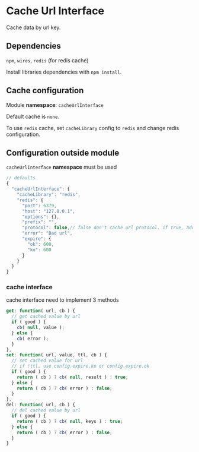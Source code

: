 # Cache Url Interface

Cache data by url key.

## Dependencies

`npm`, `wires`, `redis` (for redis cache)

Install libraries dependencies with ```npm install```.

## Cache configuration

Module **namespace**: `cacheUrlInterface`

Default cache is `none`.

To use `redis` cache, set `cacheLibrary` config to `redis` and change redis configuration.

## Configuration outside module

`cacheUrlInterface` **namespace** must be used

```javascript
// defaults
{
  "cacheUrlInterface": {
    "cacheLibrary": "redis",
    "redis": {
      "port": 6379,
      "host": "127.0.0.1",
      "options": {},
      "prefix": "",
      "protocol": false,// false don't cache url protocol. if true, add it
      "error": "Bad url",
      "expire": {
        "ok": 600,
        "ko": 600
      }
    }
  }
}
```


### cache interface

cache interface need to implement 3 methods

```javascript
get: function( url, cb ) {
  // get cached value by url
  if ( good ) {
    cb( null, value );
  } else {
    cb( error );
  }
},
set: function( url, value, ttl, cb ) {
  // set cached value for url
  // if !ttl, use config.expire.ko or config.expire.ok
  if ( good ) {
    return ( cb ) ? cb( null, result ) : true;
  } else {
    return ( cb ) ? cb( error ) : false;
  }
},
del: function( url, cb ) {
  // del cached value by url
  if ( good ) {
    return ( cb ) ? cb( null, keys ) : true;
  } else {
    return ( cb ) ? cb( error ) : false;
  }
}
```
